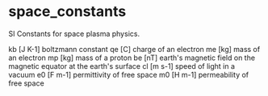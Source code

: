 # space_constants
SI Constants for space plasma physics.

kb [J K-1] boltzmann constant
qe [C]     charge of an electron
me [kg]    mass of an electron
mp [kg]    mass of a proton
be [nT]    earth's magnetic field
           on the magnetic equator
           at the earth's surface
cl [m s-1] speed of light in a vacuum
e0 [F m-1] permittivity of free space
m0 [H m-1] permeability of free space
